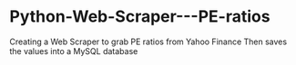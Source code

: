 # Python-Web-Scraper---PE-ratios

Creating a Web Scraper to grab PE ratios from Yahoo Finance
Then saves the values into a MySQL database

